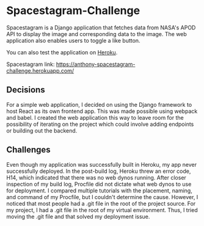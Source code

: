 # Spacestagram-Challenge

Spacestagram is a Django application that fetches data from NASA's APOD API to display the image and corresponding data to the image. The web application also enables users to toggle a like button.

You can also test the application on [Heroku](https://anthony-spacestagram-challenge.herokuapp.com/).

Spacestagram link: https://anthony-spacestagram-challenge.herokuapp.com/

## Decisions
For a simple web application, I decided on using the Django framework to host React as its own frontend app. This was made possible using webpack and babel. I created the web application this way to leave room for the possibility of iterating on the project which could involve adding endpoints or building out the backend.

## Challenges

Even though my application was successfully built in Heroku, my app never successfully deployed. In the post-build log, Heroku threw an error code, H14, which indicated that there was no web dynos running. After closer inspection of my build log, Procfile did not dictate what web dynos to use for deployment. I compared multiple tutorials with the placement, naming, and command of my Procfile, but I couldn't determine the cause. However, I noticed that most people had a .git file in the root of the project source. For my project, I had a .git file in the root of my virtual environment. Thus, I tried moving the .git file and that solved my deployment issue. 